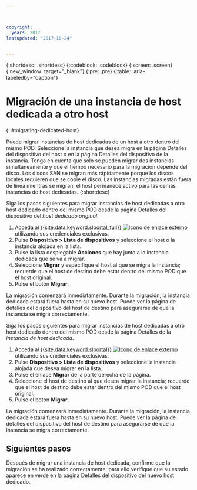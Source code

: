 ```yaml
---



copyright:
  years: 2017
lastupdated: "2017-10-24"


---
```


{:shortdesc: .shortdesc}
{:codeblock: .codeblock}
{:screen: .screen}
{:new_window: target="_blank"}
{:pre: .pre}
{:table: .aria-labeledby="caption"}


# Migración de una instancia de host dedicada a otro host
{: #migrating-dedicated-host}

Puede migrar instancias de host dedicadas de un host a otro dentro del mismo POD. Seleccione la instancia que desea migra en la página Detalles del dispositivo del host o en la página Detalles del dispositivo de la instancia. Tenga en cuenta que solo se pueden migrar dos instancias simultáneamente y que el tiempo necesario para la migración depende del disco. Los discos SAN se migran más rápidamente porque los discos locales requieren que se copie el disco. Las instancias migradas están fuera de línea mientras se migran; el host permanece activo para las demás instancias de host dedicadas.
{:shortdesc}

Siga los pasos siguientes para migrar instancias de host dedicadas a otro host dedicado dentro del mismo POD desde la página Detalles del dispositivo del *host dedicado original*. 

1. Acceda al [{{site.data.keyword.slportal_full}} ![Icono de enlace externo](../icons/launch-glyph.svg "Icono de enlace externo")](https://control.softlayer.com/) utilizando sus credenciales exclusivas. 
2. Pulse **Dispositivo > Lista de dispositivos** y seleccione el host o la instancia alojada en la lista.
3. Pulse la lista desplegable **Acciones** que hay junto a la instancia dedicada que se va a migrar.
4. Seleccione **Migrar** y especifique el host al que se migra la instancia; recuerde que el host de destino debe estar dentro del mismo POD que el host original.
5. Pulse el botón **Migrar**. 

La migración comenzará inmediatamente. Durante la migración, la instancia dedicada estará fuera hasta en su nuevo host. Puede ver la página de detalles del dispositivo del host de destino para asegurarse de que la instancia se migra correctamente.

Siga los pasos siguientes para migrar instancias de host dedicadas a otro host dedicado dentro del mismo POD desde la página Detalles de la *instancia de host dedicada*.

1. Acceda al [{{site.data.keyword.slportal}} ![Icono de enlace externo](../icons/launch-glyph.svg "Icono de enlace externo")](https://control.softlayer.com/) utilizando sus credenciales exclusivas.
2. Pulse **Dispositivo > Lista de dispositivos** y seleccione la instancia alojada que desea migrar en la lista.
3. Pulse el enlace **Migrar** de la parte derecha de la página.
4. Seleccione el host de destino al que desea migrar la instancia; recuerde que el host de destino debe estar dentro del mismo POD que el host original.
5. Pulse el botón **Migrar**.

La migración comenzará inmediatamente. Durante la migración, la instancia dedicada estará fuera hasta en su nuevo host. Puede ver la página de detalles del dispositivo del host de destino para asegurarse de que la instancia se migra correctamente.

## Siguientes pasos
Después de migrar una instancia de host dedicada, confirme que la migración se ha realizado correctamente; para ello verifique que su estado aparece en verde en la página Detalles del dispositivo del nuevo host dedicado.
